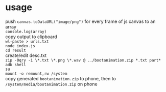 # usage

push `canvas.toDataURL("image/png")` for every frame of js canvas to an array  
`console.log(array)`  
copy output to clipboard  
`wl-paste > urls.txt`  
`node index.js`  
`cd result`  
create/edit desc.txt  
`zip -0qry -i \*.txt \*.png \*.wav @ ../bootanimation.zip *.txt part*`  
`adb shell`  
`su`  
`mount -o remount,rw /system`  
copy generated `bootanimation.zip` to phone, then to `/system/media/bootanimation.zip` on phone  
